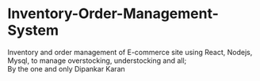 # Inventory-Order-Management-System
Inventory and order management of E-commerce site using React, Nodejs, Mysql, to manage overstocking, understocking and all;
<br>
By the one and only Dipankar Karan
